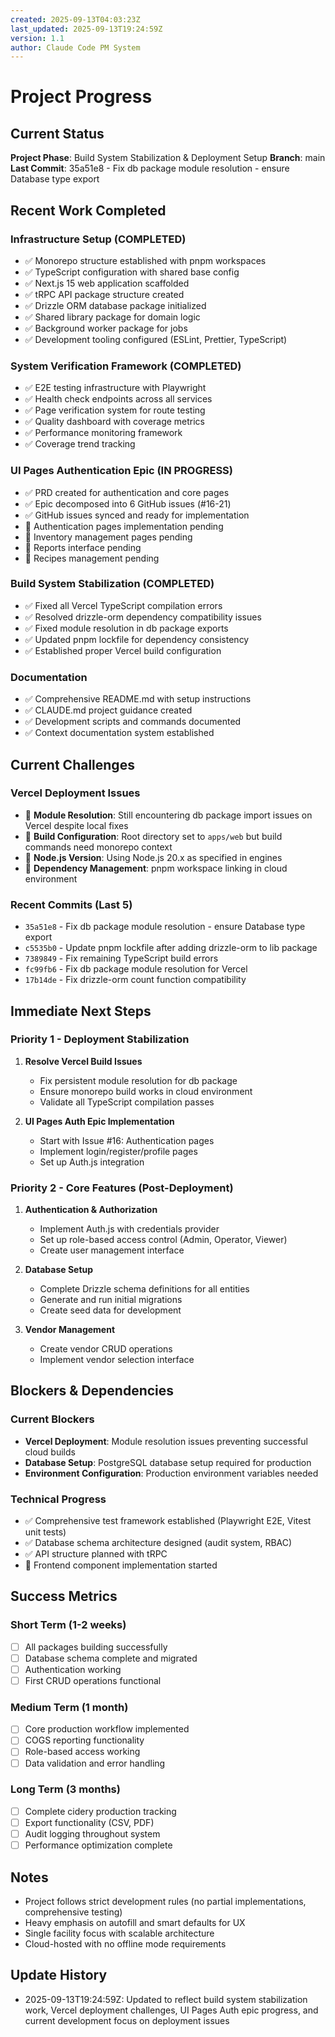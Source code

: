 ```yaml
---
created: 2025-09-13T04:03:23Z
last_updated: 2025-09-13T19:24:59Z
version: 1.1
author: Claude Code PM System
---
```


# Project Progress

## Current Status

**Project Phase**: Build System Stabilization & Deployment Setup
**Branch**: main
**Last Commit**: 35a51e8 - Fix db package module resolution - ensure Database type export

## Recent Work Completed

### Infrastructure Setup (COMPLETED)
- ✅ Monorepo structure established with pnpm workspaces
- ✅ TypeScript configuration with shared base config
- ✅ Next.js 15 web application scaffolded
- ✅ tRPC API package structure created
- ✅ Drizzle ORM database package initialized
- ✅ Shared library package for domain logic
- ✅ Background worker package for jobs
- ✅ Development tooling configured (ESLint, Prettier, TypeScript)

### System Verification Framework (COMPLETED)
- ✅ E2E testing infrastructure with Playwright
- ✅ Health check endpoints across all services
- ✅ Page verification system for route testing
- ✅ Quality dashboard with coverage metrics
- ✅ Performance monitoring framework
- ✅ Coverage trend tracking

### UI Pages Authentication Epic (IN PROGRESS)
- ✅ PRD created for authentication and core pages
- ✅ Epic decomposed into 6 GitHub issues (#16-21)
- ✅ GitHub issues synced and ready for implementation
- 🔄 Authentication pages implementation pending
- 🔄 Inventory management pages pending
- 🔄 Reports interface pending
- 🔄 Recipes management pending

### Build System Stabilization (COMPLETED)
- ✅ Fixed all Vercel TypeScript compilation errors
- ✅ Resolved drizzle-orm dependency compatibility issues
- ✅ Fixed module resolution in db package exports
- ✅ Updated pnpm lockfile for dependency consistency
- ✅ Established proper Vercel build configuration

### Documentation
- ✅ Comprehensive README.md with setup instructions
- ✅ CLAUDE.md project guidance created
- ✅ Development scripts and commands documented
- ✅ Context documentation system established

## Current Challenges

### Vercel Deployment Issues
- 🔄 **Module Resolution**: Still encountering db package import issues on Vercel despite local fixes
- 🔄 **Build Configuration**: Root directory set to `apps/web` but build commands need monorepo context
- 🔄 **Node.js Version**: Using Node.js 20.x as specified in engines
- 🔄 **Dependency Management**: pnpm workspace linking in cloud environment

### Recent Commits (Last 5)
- `35a51e8` - Fix db package module resolution - ensure Database type export
- `c5535b0` - Update pnpm lockfile after adding drizzle-orm to lib package
- `7389849` - Fix remaining TypeScript build errors
- `fc99fb6` - Fix db package module resolution for Vercel
- `17b14de` - Fix drizzle-orm count function compatibility

## Immediate Next Steps

### Priority 1 - Deployment Stabilization
1. **Resolve Vercel Build Issues**
   - Fix persistent module resolution for db package
   - Ensure monorepo build works in cloud environment
   - Validate all TypeScript compilation passes

2. **UI Pages Auth Epic Implementation**
   - Start with Issue #16: Authentication pages
   - Implement login/register/profile pages
   - Set up Auth.js integration

### Priority 2 - Core Features (Post-Deployment)
1. **Authentication & Authorization**
   - Implement Auth.js with credentials provider
   - Set up role-based access control (Admin, Operator, Viewer)
   - Create user management interface

2. **Database Setup**
   - Complete Drizzle schema definitions for all entities
   - Generate and run initial migrations
   - Create seed data for development

3. **Vendor Management**
   - Create vendor CRUD operations
   - Implement vendor selection interface

## Blockers & Dependencies

### Current Blockers
- **Vercel Deployment**: Module resolution issues preventing successful cloud builds
- **Database Setup**: PostgreSQL database setup required for production
- **Environment Configuration**: Production environment variables needed

### Technical Progress
- ✅ Comprehensive test framework established (Playwright E2E, Vitest unit tests)
- ✅ Database schema architecture designed (audit system, RBAC)
- ✅ API structure planned with tRPC
- 🔄 Frontend component implementation started

## Success Metrics

### Short Term (1-2 weeks)
- [ ] All packages building successfully
- [ ] Database schema complete and migrated
- [ ] Authentication working
- [ ] First CRUD operations functional

### Medium Term (1 month)
- [ ] Core production workflow implemented
- [ ] COGS reporting functionality
- [ ] Role-based access working
- [ ] Data validation and error handling

### Long Term (3 months)
- [ ] Complete cidery production tracking
- [ ] Export functionality (CSV, PDF)
- [ ] Audit logging throughout system
- [ ] Performance optimization complete

## Notes

- Project follows strict development rules (no partial implementations, comprehensive testing)
- Heavy emphasis on autofill and smart defaults for UX
- Single facility focus with scalable architecture
- Cloud-hosted with no offline mode requirements

## Update History

- 2025-09-13T19:24:59Z: Updated to reflect build system stabilization work, Vercel deployment challenges, UI Pages Auth epic progress, and current development focus on deployment issues